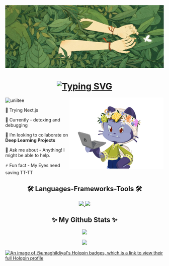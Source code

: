 <img src="assets/bushGirl1.jpeg" alt="chillin" width="1800" height="200"/>

<h1 align="center">
  <a href="https://git.io/typing-svg">
    <img src="https://readme-typing-svg.herokuapp.com?font=Fira+Code&weight=500&size=32&duration=5000&pause=950&color=e7dec0&center=true&vCenter=true&random=false&width=435&lines=Hello+There!+;This+is+Uma+Ghildiyal%F0%9F%A6%95" alt="Typing SVG" />
  </a>
</h1>

<img align="right" width="300" src="assets/octocat3.gif" alt="uniitee"  />

<p align="left"> <img src="https://komarev.com/ghpvc/?username=uniitee&label=Profile%20views&color=0e2431&style=flat" alt="uniitee" /> </p>

🔭 Trying Next.js

🌱 Currently - detoxing and debugging

👯 I’m looking to collaborate on **Deep Learning Projects**

💬 Ask me about - Anything! I might be able to help.

⚡ Fun fact - My Eyes need saving TT-TT<br>


<h2 align= "center">🛠️ Languages-Frameworks-Tools 🛠️</h2>

<div align="center">
  <a href="https://skillicons.dev">
      <img src="https://skillicons.dev/icons?i=javascript,react,nodejs,nextjs,html,css,tailwind,tensorflow"/>
      <img src="https://skillicons.dev/icons?i=python,c,cpp,java,mysql,discord,github,figma"/>
  </a>
</div>

<h2 align="center">✨ My Github Stats ✨</h2>
<div align="center">

  ![](https://github-readme-stats.vercel.app/api?username=uniitee&theme=nightowl&hide_border=false&include_all_commits=true&count_private=false&card_width=435&card_height=200)


![](https://github-readme-streak-stats.herokuapp.com/?user=uniitee&theme=nightowl&hide_border=false&card_width=435&card_height=200)

</div>

[![An image of @umaghildiyal's Holopin badges, which is a link to view their full Holopin profile](https://holopin.me/umaghildiyal)](https://holopin.io/@umaghildiyal)
